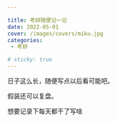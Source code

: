 ```yaml
---

title: 考研随便记一记
date: 2022-05-01
cover: /images/covers/miku.jpg
categories:
 - 考研

# sticky: true
---
```


日子这么长，随便写点以后看可能吧。

假装还可以复盘。

<!-- more -->

想要记录下每天都干了写啥